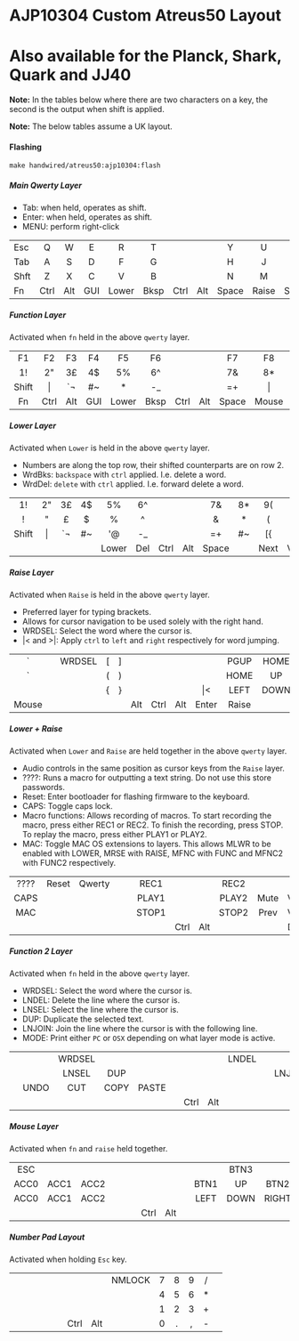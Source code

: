 # AJP10304 Custom Atreus50 Layout
# Also available for the Planck, Shark, Quark and JJ40

**Note:** In the tables below where there are two characters on a key,
the second is the output when shift is applied.

**Note:** The below tables assume a UK layout.

#### Flashing

`make handwired/atreus50:ajp10304:flash`

##### Main Qwerty Layer

* Tab: when held, operates as shift.
* Enter: when held, operates as shift.
* MENU: perform right-click

|      |      |      |      |      |      |      |      |      |      |      |      |      |      |
| ---- |:----:| :---:| :---:| :---:| :---:| :---:| :---:| :---:| :---:| :---:| :---:| :---:| ----:|
| Esc  |   Q  |   W  |   E  |   R  |   T  |      |      |   Y  |   U  |   I  |   O  |   P  | Bksp |
| Tab  |   A  |   S  |   D  |   F  |   G  |      |      |   H  |   J  |   K  |   L  |  ;:  | Enter|
| Shft |   Z  |   X  |   C  |   V  |   B  |      |      |   N  |   M  |  ,<  |  .>  |  /?  | Shft |
| Fn   | Ctrl | Alt  | GUI  |Lower | Bksp | Ctrl | Alt  |Space |Raise | Shift| MENU | Ctrl | Fn2  |

##### Function Layer
Activated when `fn` held in the above `qwerty` layer.

|       |      |      |      |      |      |      |      |      |      |      |      |      |      |
| :---: |:----:| :---:| :---:| :---:| :---:| :---:| :---:| :---:| :---:| :---:| :---:| :---:| :---:|
|  F1   |  F2  |  F3  |  F4  |  F5  |  F6  |      |      |  F7  |  F8  |  F9  |  F10 |  F11 |  F12 |
|  1!   |  2"  |  3£  |  4$  |  5%  |  6^  |      |      |  7&  |  8*  |  9(  |  0)  |  ~   |INSERT|
| Shift |  \|  |  `¬  |  #~  |   *  |  -_  |      |      |  =+  |  \|  |  [{  |  ]}  |  '@  |Shift |
| Fn    | Ctrl | Alt  | GUI  |Lower | Bksp | Ctrl | Alt  |Space |Mouse | MENU | Alt  | Ctrl | Fn2  |

##### Lower Layer
Activated when `Lower` is held in the above `qwerty` layer.

* Numbers are along the top row, their shifted counterparts are on row 2.
* WrdBks: `backspace` with `ctrl` applied. I.e. delete a word.
* WrdDel: `delete` with `ctrl` applied. I.e. forward delete a word.

|       |      |      |      |      |      |      |      |      |      |      |      |      |      |
| :---: |:----:| :---:| :---:| :---:| :---:| :---:| :---:| :---:| :---:| :---:| :---:| :---:| :---:|
|  1!   |  2"  |  3£  |  4$  |  5%  |  6^  |      |      |  7&  |  8*  |  9(  |  0)  | DEL  | Bksp |
|  !    |   "  |   £  |   $  |   %  |   ^  |      |      |   &  |   *  |   (  |   )  |WrdDel|WrdBks|
| Shift |  \|  |  `¬  |  #~  |  '@  |  -_  |      |      |  =+  |  #~  |  [{  |  ]}  |  '@  |Shift |
|       |      |      |      |Lower | Del  | Ctrl | Alt  |Space |      | Next | Vol- | Vol+ | Play |

##### Raise Layer
Activated when `Raise` is held in the above `qwerty` layer.

* Preferred layer for typing brackets.
* Allows for cursor navigation to be used solely with the right hand.
* WRDSEL: Select the word where the cursor is.
* |< and >|: Apply `ctrl` to `left` and `right` respectively for word jumping.

|       |      |      |      |      |      |      |      |       |      |      |      |       |      |
| :---: |:----:| :---:| :---:| :---:| :---:| :---:| :---:| :---: | :---:| :---:| :---:| :---: | :---:|
|   `   |      |WRDSEL|  [   |   ]  |      |      |      |       | PGUP | HOME |PGDOWN|       |PRNTSC|
|   `   |      |      |  (   |   )  |      |      |      |       | HOME |  UP  | END  |       |ZOOM +|
|       |      |      |  {   |   }  |      |      |      |&#124;<| LEFT | DOWN |RIGHT |>&#124;|ZOOM -|
| Mouse |      |      |      |      |  Alt | Ctrl | Alt  | Enter |Raise |      |      |       |      |

##### Lower + Raise
Activated when `Lower` and `Raise` are held together in the above `qwerty` layer.

* Audio controls in the same position as cursor keys from the `Raise` layer.
* ????: Runs a macro for outputting a text string.  Do not use this store passwords.
* Reset: Enter bootloader for flashing firmware to the keyboard.
* CAPS: Toggle caps lock.
* Macro functions: Allows recording of macros.  To start recording the macro, press either REC1 or REC2. 
To finish the recording, press STOP. To replay the macro, press either PLAY1 or PLAY2.
* MAC: Toggle MAC OS extensions to layers. This allows MLWR to be enabled with LOWER,
MRSE with RAISE, MFNC with FUNC and MFNC2 with FUNC2 respectively.

|       |      |      |      |      |      |      |      |      |      |      |      |      |      |
| :---: |:----:| :---:| :---:| :---:| :---:| :---:| :---:| :---:| :---:| :---:| :---:| :---:| :---:|
| ????  | Reset|Qwerty|      |      | REC1 |      |      | REC2 |      |      |      |      |  Del |
| CAPS  |      |      |      |      | PLAY1|      |      |PLAY2 | Mute | Vol+ | Play |      |      |
| MAC   |      |      |      |      | STOP1|      |      |STOP2 | Prev | Vol- | Next |      |      |
|       |      |      |      |      |      | Ctrl | Alt  |      |      | DYN  |      |      |      |

##### Function 2 Layer
Activated when `fn` held in the above `qwerty` layer.
* WRDSEL: Select the word where the cursor is.
* LNDEL: Delete the line where the cursor is.
* LNSEL: Select the line where the cursor is.
* DUP: Duplicate the selected text.
* LNJOIN: Join the line where the cursor is with the following line.
* MODE: Print either `PC` or `OSX` depending on what layer mode is active.

|       |      |      |      |      |      |      |      |      |      |      |      |      |      |
| :---: | :---:| :---:| :---:| :---:| :---:| :---:| :---:| :---:| :---:| :---:| :---:| :---:| :---:|
|       |      |WRDSEL|      |      |      |      |      | LNDEL|      |      |      |      |      |
|       |      | LNSEL| DUP  |      |      |      |      |      |      |LNJOIN|      |      |      |
|       | UNDO | CUT  | COPY | PASTE|      |      |      |      |      |      |      |      | MODE |
|       |      |      |      |      |      | Ctrl | Alt  |      |      |      |      |      |      |

##### Mouse Layer
Activated when `fn` and `raise` held together.

|       |      |      |      |      |      |      |      |      |      |      |      |      |      |
| :---: | :---:| :---:| :---:| :---:| :---:| :---:| :---:| :---:| :---:| :---:| :---:| :---:| :---:|
| ESC   |      |      |      |      |      |      |      |      |      | BTN3 |      |      |      |
| ACC0  | ACC1 | ACC2 |      |      |      |      |      |      | BTN1 |  UP  | BTN2 |      |      |
| ACC0  | ACC1 | ACC2 |      |      |      |      |      |      | LEFT | DOWN | RIGHT|      |      |
|       |      |      |      |      |      | Ctrl | Alt  |      |      |      |      |      |      |

##### Number Pad Layout
Activated when holding `Esc` key.

|       |      |      |      |      |      |      |      |      |      |      |      |      |      |
| :---: | :---:| :---:| :---:| :---:| :---:| :---:| :---:| :---:| :---:| :---:| :---:| :---:| :---:|
|       |      |      |      |      |      |      |      |NMLOCK|   7  |   8  |   9  |   /  |      |
|       |      |      |      |      |      |      |      |      |   4  |   5  |   6  |   *  |      |
|       |      |      |      |      |      |      |      |      |   1  |   2  |   3  |   +  |      |
|       |      |      |      |      |      | Ctrl | Alt  |      |   0  |   .  |   ,  |   -  |      |



